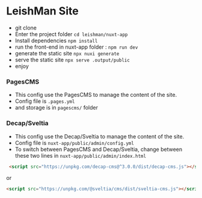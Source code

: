 # LeishMan Site
- git clone
- Enter the project folder `cd leishman/nuxt-app`
- Install dependencies `npm install`
- run the front-end in nuxt-app folder : `npm run dev`
- generate the static site `npx nuxi generate`
- serve the static site `npx serve .output/public     `
- enjoy


### PagesCMS
- This config use the PagesCMS to manage the content of the site.
- Config file is `.pages.yml`
- and storage is in `pagescms/` folder

### Decap/Sveltia
- This config use the Decap/Sveltia to manage the content of the site.
- Config file is `nuxt-app/public/admin/config.yml`
- To switch between PagesCMS and Decap/Sveltia, change between these two lines in `nuxt-app/public/admin/index.html`
```html
 <script src="https://unpkg.com/decap-cms@^3.0.0/dist/decap-cms.js"></script> 
 ```
 or 
 ```html
 <script src="https://unpkg.com/@sveltia/cms/dist/sveltia-cms.js"></script>
```
<!-- dyn-oliv -->
